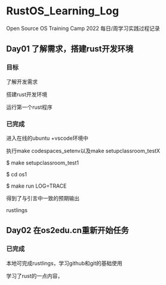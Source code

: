 # RustOS_Learning_Log
Open Source OS Training Camp 2022 每日/周学习实践过程记录
## Day01 了解需求，搭建rust开发环境
### 目标
了解开发需求

搭建rust开发环境

运行第一个rust程序

### 已完成
进入在线的ubuntu +vscode环境中

执行make codespaces_setenv以及make setupclassroom_testX

$ make setupclassroom_test1

$ cd os1

$ make run LOG=TRACE

得到了与引言中一致的预期输出

rustlings
## Day02 在os2edu.cn重新开始任务
### 已完成
本地可完成rustlings，学习github和git的基础使用

学习了rust的一点内容，

